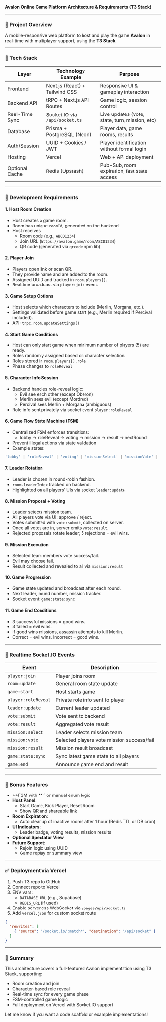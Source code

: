 **Avalon Online Game Platform Architecture & Requirements (T3 Stack)**

---

### 🌌 Project Overview

A mobile-responsive web platform to host and play the game **Avalon** in real-time with multiplayer support, using the **T3 Stack**.

---

### 🏢 Tech Stack

| Layer          | Technology Example                  | Purpose                                        |
| -------------- | ----------------------------------- | ---------------------------------------------- |
| Frontend       | Next.js (React) + Tailwind CSS      | Responsive UI & gameplay interaction           |
| Backend API    | tRPC + Next.js API Routes           | Game logic, session control                    |
| Real-Time Sync | Socket.IO via `/api/socket.ts`      | Live updates (vote, state, turn, mission, etc) |
| Database       | Prisma + PostgreSQL (Neon) | Player data, game rooms, results               |
| Auth/Session   | UUID + Cookies / JWT                | Player identification without formal login     |
| Hosting        | Vercel                              | Web + API deployment                           |
| Optional Cache | Redis (Upstash)                     | Pub-Sub, room expiration, fast state access    |

---

### 🔢 Development Requirements

#### 1. Host Room Creation

- Host creates a game room.
- Room has unique `roomId`, generated on the backend.
- Host receives:
  - Room code (e.g., `ABCD1234`)
  - Join URL (`https://avalon.game/room/ABCD1234`)
  - QR code (generated via `qrcode` npm lib)

#### 2. Player Join

- Players open link or scan QR.
- They provide name and are added to the room.
- Assigned UUID and tracked in `room.players[]`.
- Realtime broadcast via `player:join` event.

#### 3. Game Setup Options

- Host selects which characters to include (Merlin, Morgana, etc.).
- Settings validated before game start (e.g., Merlin required if Percival included).
- API: `trpc.room.updateSettings()`

#### 4. Start Game Conditions

- Host can only start game when minimum number of players (5) are ready.
- Roles randomly assigned based on character selection.
- Roles stored in `room.players[].role`
- Phase changes to `roleReveal`

#### 5. Character Info Session

- Backend handles role-reveal logic:
  - Evil see each other (except Oberon)
  - Merlin sees evil (except Mordred)
  - Percival sees Merlin + Morgana (ambiguous)
- Role info sent privately via socket event `player:roleReveal`

#### 6. Game Flow State Machine (FSM)

- Centralized FSM enforces transitions:
  - lobby → roleReveal → voting → mission → result → nextRound
- Prevent illegal actions via state validation
- Example states:

```ts
'lobby' | 'roleReveal' | 'voting' | 'missionSelect' | 'missionVote' | 'reveal' | 'gameOver'
```

#### 7. Leader Rotation

- Leader is chosen in round-robin fashion.
- `room.leaderIndex` tracked on backend.
- Highlighted on all players’ UIs via socket `leader:update`

#### 8. Mission Proposal + Voting

- Leader selects mission team.
- All players vote via UI: approve / reject.
- Votes submitted with `vote:submit`, collected on server.
- Once all votes are in, server emits `vote:result`.
- Rejected proposals rotate leader; 5 rejections = evil wins.

#### 9. Mission Execution

- Selected team members vote success/fail.
- Evil may choose fail.
- Result collected and revealed to all via `mission:result`

#### 10. Game Progression

- Game state updated and broadcast after each round.
- Next leader, round number, mission tracker.
- Socket event: `game:state:sync`

#### 11. Game End Conditions

- 3 successful missions = good wins.
- 3 failed = evil wins.
- If good wins missions, assassin attempts to kill Merlin.
- Correct = evil wins. Incorrect = good wins.

---

### 🔗 Realtime Socket.IO Events

| Event               | Description                                |
| ------------------- | ------------------------------------------ |
| `player:join`       | Player joins room                          |
| `room:update`       | General room state update                  |
| `game:start`        | Host starts game                           |
| `player:roleReveal` | Private role info sent to player           |
| `leader:update`     | Current leader updated                     |
| `vote:submit`       | Vote sent to backend                       |
| `vote:result`       | Aggregated vote result                     |
| `mission:select`    | Leader selects mission team                |
| `mission:vote`      | Selected players vote mission success/fail |
| `mission:result`    | Mission result broadcast                   |
| `game:state:sync`   | Sync latest game state to all players      |
| `game:end`          | Announce game end and result               |

---

### 🎯 Bonus Features

- **FSM with **`` or manual enum logic
- **Host Panel**:
  - Start Game, Kick Player, Reset Room
  - Show QR and shareable link
- **Room Expiration**:
  - Auto cleanup of inactive rooms after 1 hour (Redis TTL or DB cron)
- **UI Indicators**:
  - Leader badge, voting results, mission results
- **Optional Spectator View**
- **Future Support**:
  - Rejoin logic using UUID
  - Game replay or summary view

---

### ✅ Deployment via Vercel

1. Push T3 repo to GitHub
2. Connect repo to Vercel
3. ENV vars:
   - `DATABASE_URL` (e.g., Supabase)
   - `REDIS_URL` (if used)
4. Enable serverless WebSocket via `/pages/api/socket.ts`
5. Add `vercel.json` for custom socket route

```json
{
  "rewrites": [
    { "source": "/socket.io/:match*", "destination": "/api/socket" }
  ]
}
```

---

### 🚀 Summary

This architecture covers a full-featured Avalon implementation using T3 Stack, supporting:

- Room creation and join
- Character-based role reveal
- Real-time sync for every game phase
- FSM-controlled game logic
- Full deployment on Vercel with Socket.IO support

Let me know if you want a code scaffold or example implementations!

